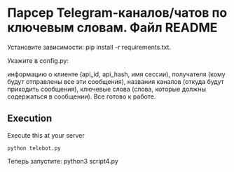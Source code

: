 # Парсер Telegram-каналов/чатов по ключевым словам. Файл README

Установите зависимости: pip install -r requirements.txt.

Укажите в config.py:

информацию о клиенте (api_id, api_hash, имя сессии),
получателя (кому будут отправлены все эти сообщения),
названия каналов (откуда будут приходить сообщения),
ключевые слова (слова, которые должны содержаться в сообщении).
Все готово к работе.
## Execution

Execute this at your server
```
python telebot.py 
```
Теперь запустите: python3 script4.py
